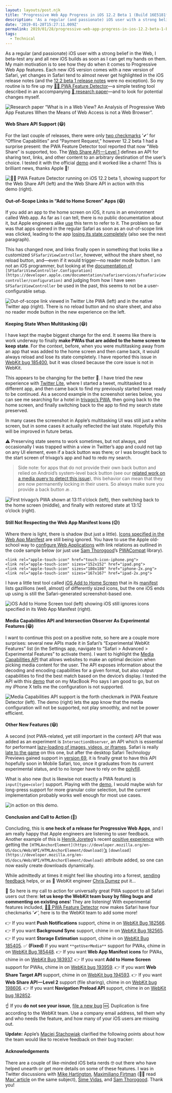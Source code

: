 ```yaml
---
layout: layouts/post.njk
title: 'Progressive Web App Progress in iOS 12.2 Beta 1 (Build 16E5181f)'
description: 'As a regular (and passionate) iOS user with a strong belief in the Web, I beta-test any and all new iOS builds as soon as I can get my hands on them. My main motivation is to see how they do when it…'
date: '2019-01-28T15:27:11.009Z'
permalink: 2019/01/28/progressive-web-app-progress-in-ios-12.2-beta-1-build-16e5181f/index.html
tags:
  - Technical
---
```


As a regular (and passionate) iOS user with a strong belief in the Web, I beta-test any and all new iOS builds as soon as I can get my hands on them. My main motivation is to see how they do when it comes to Progressive Web App features. Each new iOS version comes with a new version of Safari, yet changes in Safari tend to almost never get highlighted in the iOS release notes (and the [12.2 beta 1 release notes](https://developer.apple.com/documentation/ios_release_notes/ios_12_2_beta_release_notes) were no exception). So my routine is to fire up my [🕵️‍♂️ PWA Feature Detector](https://tomayac.github.io/pwa-feature-detector/)—a simple testing tool described in an accompanying [📄 research paper](https://ai.google/research/pubs/pub46739)—and to look for potential changes myself.

![[Research paper](https://ai.google/research/pubs/pub46739) “What is in a Web View? An Analysis of Progressive Web App Features When the Means of Web Access is not a Web Browser”.](/images/asset-1.png)

#### Web Share API Support (😃)

For the last couple of releases, there were only [two checkmarks](https://twitter.com/tomayac/status/1003910651151085568) ‘✔’ for “Offline Capabilities” and “Payment Request,” however 12.2 beta 1 had a surprise present: the PWA Feature Detector tool reported that now “Web Share” is supported, too. The [Web Share API — Level 1](https://wicg.github.io/web-share/) defines an API for sharing text, links, and other content to an arbitrary destination of the user’s choice. I tested it with the official [demo](https://wicg.github.io/web-share/demos/share.html) and it worked like a charm! This is brilliant news, thanks Apple 🎉!

![[🕵️‍♂️ PWA Feature Detector](https://tomayac.github.io/pwa-feature-detector/) running on iOS 12.2 beta 1, showing support for the Web Share API (left) and the Web Share API in action with this [demo](https://wicg.github.io/web-share/demos/share.html) (right).](/images/asset-2.png)

#### Out-of-Scope Links in “Add to Home Screen” Apps (😃)

If you add an app to the home screen on iOS, it runs in an environment called Web.app. As far as I can tell, there is no public documentation about it, but Apple engineers alike [use](https://bugs.webkit.org/show_bug.cgi?id=183800#c2) this term to refer to it. The problem so far was that apps opened in the regular Safari as soon as an out-of-scope link was clicked, leading to the app [losing its state completely](https://bugs.webkit.org/show_bug.cgi?id=185400) (also see the next paragraph).

This has changed now, and links finally open in something that looks like a customized `SFSafariViewController`, however, without the share sheet, no reload button, and—even if it would trigger—no reader mode button. I am not an iOS programmer, but looking at the [documentation of](https://developer.apple.com/documentation/safariservices/sfsafariviewcontroller/configuration) `[SFSafariViewController.Configuration](https://developer.apple.com/documentation/safariservices/sfsafariviewcontroller/configuration)` and judging from how I have seen `SFSafariViewController` be used in the past, this seems to not be a user-configurable setup.

![Out-of-scope link viewed in _Twitter Lite PWA (left) and_ in the native Twitter app (right). There is no reload button and no share sheet, and also no reader mode button in the new experience on the left.](/images/asset-3.jpeg)

#### Keeping State When Multitasking (😃)

I have kept the maybe biggest change for the end. It seems like there is work underway to finally **make PWAs that are added to the home screen to keep state**. For the context, before, when you were multitasking away from an app that was added to the home screen and then came back, it would always reload and lose its state completely. I have reported this issue in [WebKit bug 185400](https://bugs.webkit.org/show_bug.cgi?id=185400), but it was closed because the core issue is not in WebKit.

This appears to be changing for the better 🎊. I have tried the new experience with [Twitter Lite](https://mobile.twitter.com/), where I started a tweet, multitasked to a different app, and then came back to find my previously started tweet ready to be continued. As a second example in the screenshot series below, you can see me searching for a hotel in [trivago’s PWA](https://trivago.com/), then going back to the home screen, and finally switching back to the app to find my search state preserved.

In many cases the screenshot in Apple’s multitasking UI was still just a white screen, but in some cases it actually reflected the last state. Hopefully this will be improved in future betas.

⚠️ Preserving state seems to work sometimes, but not always, and occasionally I was trapped within a view in Twitter’s app and could not tap on any UI element, even if a back button was there; or I was brought back to the start screen of trivago’s app and had to redo my search.

> Side note: for apps that do not provide their own back button and relied on Android’s system-level back button (see our [related work on a media query to detect this issue](https://github.com/w3c/manifest/issues/693)), this behavior can mean that they are now permanently locking in their users. So always make sure you provide a back button 🔙 .

![First trivago’s PWA shown at 13:11 o’clock (left), then switching back to the home screen (middle), and finally with restored state at 13:12 o’clock (right).](/images/asset-4.jpeg)

#### Still Not Respecting the Web App Manifest Icons (😕)

Where there is light, there is shadow (but just a little). [Icons specified in the Web App Manifest](https://developer.mozilla.org/en-US/docs/Web/Manifest#icons) are still being ignored. You have to use the Apple old-school way to [configure Web Applications](https://developer.apple.com/library/archive/documentation/AppleApplications/Reference/SafariWebContent/ConfiguringWebApplications/ConfiguringWebApplications.html) with link relations as outlined in the code sample below (or just use [Sam Thorogood](https://medium.com/@samthor)’s [PWACompat](https://github.com/GoogleChromeLabs/pwacompat) library).

```
<link rel="apple-touch-icon" href="touch-icon-iphone.png">
<link rel="apple-touch-icon" sizes="152x152" href="ipad.png">
<link rel="apple-touch-icon" sizes="180x180" href="iphone-2x.png">
<link rel="apple-touch-icon" sizes="167x167" href="ipad-2x.png">
```

I have a little test tool called [iOS Add to Home Screen](https://ios-a2hs-demo.glitch.me/) that in its [manifest](https://ios-a2hs-demo.glitch.me/manifest.webmanifest) lists gazillions (well, almost) of differently sized icons, but the one iOS ends up using is still the Safari-generated screenshot-based one.

![[iOS Add to Home Screen](https://ios-a2hs-demo.glitch.me/) tool (left) showing iOS still ignores icons specified in [its Web App Manifest](https://ios-a2hs-demo.glitch.me/manifest.webmanifest) (right).](/images/asset-5.png)

#### Media Capabilities API and Intersection Observer As Experimental Features (😃)

I want to continue this post on a positive note, so here are a couple more surprises: several new APIs made it in Safari’s “Experimental WebKit Features” list (in the Settings app, navigate to “Safari > Advanced > Experimental Features” to activate them). I want to highlight the [Media Capabilities API](https://wicg.github.io/media-capabilities/) that allows websites to make an optimal decision when picking media content for the user. The API exposes information about the decoding and encoding capabilities for a given format, but also output capabilities to find the best match based on the device’s display. I tested the API with this [demo](https://googlechrome.github.io/samples/media-capabilities/decoding-info.html) that on my MacBook Pro says I am good to go, but on my iPhone X tells me the configuration is not supported.

![Media Capabilities API support is the forth checkmark in [PWA Feature Detector](https://tomayac.github.io/pwa-feature-detector/) (left). The [demo](https://googlechrome.github.io/samples/media-capabilities/decoding-info.html) (right) lets the app know that the media configuration will not be supported, not play smoothly, and not be power efficient.](/images/asset-6.jpeg)

#### Other New Features (😃)

A second (not PWA-related, yet still important in the context) API that was added as an experiment is `IntersectionObserver`, an API which is essential for performant [lazy-loading of images, videos, or iframes](https://developers.google.com/web/fundamentals/performance/lazy-loading-guidance/images-and-video/). Safari is really [late to the game](https://caniuse.com/#feat=intersectionobserver) on this one, but after the desktop Safari Technology Previews gained support in [version 69](https://webkit.org/blog/8479/release-notes-for-safari-technology-preview-69/), it is finally great to have this API hopefully soon in Mobile Safari, too, once it graduates from its current experimental status, and to no longer have to rely on the [polyfill](https://github.com/w3c/IntersectionObserver/tree/master/polyfill).

What is also new (but is likewise not exactly a PWA feature) is `input[type=color]` support. Playing with the [demo](https://developer.mozilla.org/en-US/docs/Web/HTML/Element/input/color), I would maybe wish for long-press support for more granular color selection, but the current implementation probably works well enough for most use cases.

![<input type=”color”> in action on this [demo](https://developer.mozilla.org/en-US/docs/Web/HTML/Element/input/color).](/images/asset-7.png)

#### Conclusion and Call to Action (🎉)

Concluding, this is **one heck of a release for Progressive Web Apps**, and I am really happy that Apple engineers are listening to user feedback. Another example of this is [Henrik Joreteg](https://medium.com/@henrikjoreteg)’s recent [positive experience](https://twitter.com/HenrikJoreteg/status/1089059979670089729) with getting the `[HTMLAnchorElement](https://developer.mozilla.org/en-US/docs/Web/API/HTMLAnchorElement/download)`[’s](https://developer.mozilla.org/en-US/docs/Web/API/HTMLAnchorElement/download) `[download](https://developer.mozilla.org/en-US/docs/Web/API/HTMLAnchorElement/download)` attribute added, so one can now easily create downloads dynamically.

While admittedly at times it might feel like shouting into a forrest, [sending feedback](https://webkit.org/reporting-bugs/) helps, or as  WebKit engineer [Chris Dumez](https://twitter.com/chris_dumez) put it…

📢 So here is my call to action for universally great PWA support to all Safari users out there: **let us keep the WebKit team busy by filing bugs and commenting on existing ones**! They are listening! With experimental features included, [🕵️‍♂️ PWA Feature Detector](https://tomayac.github.io/pwa-feature-detector/) now makes Safari have four checkmarks ‘✔’, here is to the WebKit team to add some more!

👉 If you want **Push Notifications** support, chime in on [WebKit Bug 182566](https://bugs.webkit.org/show_bug.cgi?id=182566).
👉 If you want **Background Sync** support, chime in on [WebKit Bug 182565](https://bugs.webkit.org/show_bug.cgi?id=182565).
👉 If you want **Storage Estimation** support, chime in on [WebKit Bug 185405](https://bugs.webkit.org/show_bug.cgi?id=185405).
✅ **(Fixed)** If you want `**getUserMedia**` support for PWAs, chime in on [WebKit Bug 185448](https://bugs.webkit.org/show_bug.cgi?id=185448).
👉 If you want **Web App Manifest icons** for PWAs, chime in on [WebKit Bug 183937](https://bugs.webkit.org/show_bug.cgi?id=183937).
👉 If you want **Add to Home Screen** support for PWAs, chime in on [WebKit bug 193959](https://bugs.webkit.org/show_bug.cgi?id=193959).
👉 If you want **Web Share Target API** support, chime in on [WebKit bug 194593](https://bugs.webkit.org/show_bug.cgi?id=194593).
👉 If you want **Web Share API — Level 2** support (file sharing), chime in on [WebKit bug 198606](https://bugs.webkit.org/show_bug.cgi?id=198606).
👉 If you want **Navigation Preload API** support, chime in on [WebKit bug 182852](https://bugs.webkit.org/show_bug.cgi?id=182852).

☝️ If you **do not see your issue**, [file a new bug](https://webkit.org/new-bug) 🆕. Duplication is fine according to the WebKit team. Use a company email address, tell them why and who needs the feature, and how many of your iOS users are missing out.

**Update:** Apple’s [Maciej Stachowiak](https://twitter.com/othermaciej) clarified the following points about how the team would like to receive feedback on their bug tracker:

#### Acknowledgements

There are a couple of like-minded iOS beta nerds 🤓 out there who have helped unearth or get more details on some of these features. I was in Twitter discussions with [Mike Hartington](https://twitter.com/mhartington), [Maximiliano Firtman](https://twitter.com/firt) (🙋‍♂️ read [Max’ article](https://medium.com/@firt/pwas-on-ios-12-2-beta-the-good-the-bad-and-the-not-sure-yet-if-good-a37b6fa6afbf) on the same subject), [Šime Vidas](https://twitter.com/simevidas), and [Sam Thorogood](https://twitter.com/samthor). Thank you!
